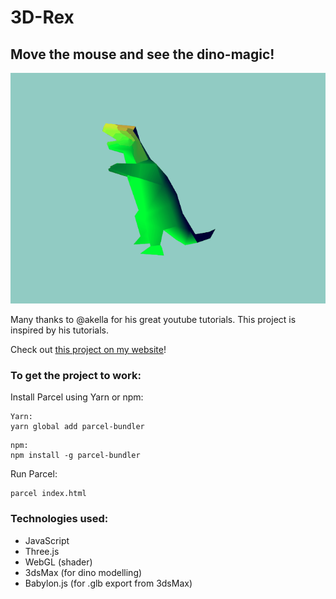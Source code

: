 # 3D-Rex
## Move the mouse and see the dino-magic!
![3D-Rex](/preview/3D-Rex_preview_512.gif)

Many thanks to @akella for his great youtube tutorials. This project is inspired by his tutorials.

Check out [ this project on my website](https://ivanna.sevkovych.com/portfolio_codes_rex.html)!

### To get the project to work:
Install Parcel using Yarn or npm:
```
Yarn:
yarn global add parcel-bundler
```
 
```
npm:
npm install -g parcel-bundler
```

Run Parcel: 
```
parcel index.html
```
### Technologies used:
- JavaScript
- Three.js
- WebGL (shader)
- 3dsMax (for dino modelling)
- Babylon.js (for .glb export from 3dsMax)
